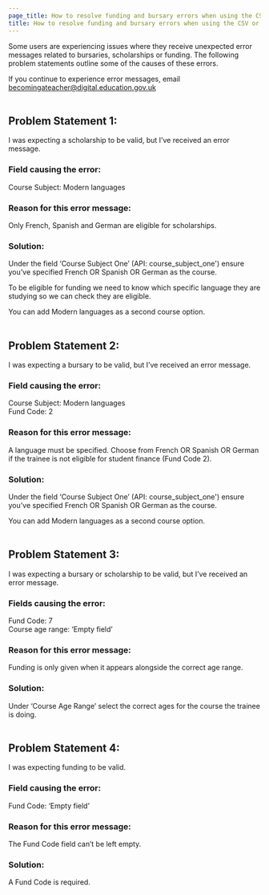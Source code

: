 ```yaml
---
page_title: How to resolve funding and bursary errors when using the CSV or API
title: How to resolve funding and bursary errors when using the CSV or API
---
```


Some users are experiencing issues where they receive unexpected error messages
related to bursaries, scholarships or funding. The following problem statements
outline some of the causes of these errors.

If you continue to experience error messages, email
<a class='govuk-link' href="mailto:becomingateacher@digital.education.gov.uk">becomingateacher@digital.education.gov.uk</a>
<br/>
<br/>

## Problem Statement 1:
I was expecting a scholarship to be valid, but I’ve received an error message.

### Field causing the error:
Course Subject: Modern languages

### Reason for this error message:
Only French, Spanish and German are eligible for scholarships.

### Solution:
Under the field ‘Course Subject One’ (API: course_subject_one') ensure you’ve
specified French OR Spanish OR German as the course.

To be eligible for funding we need to know which specific language they are
studying so we can check they are eligible.

You can add Modern languages as a second course option.
<br/>
<br/>

## Problem Statement 2:
I was expecting a bursary to be valid, but I’ve received an error message.

### Field causing the error:
Course Subject: Modern languages<br/>
Fund Code: 2

### Reason for this error message:
A language must be specified. Choose from French OR Spanish OR German if the
trainee is not eligible for student finance (Fund Code 2).

### Solution:
Under the field ‘Course Subject One’ (API: course_subject_one')
ensure you’ve specified French OR Spanish OR German as the course.

You can add Modern languages as a second course option.
<br/>
<br/>

## Problem Statement 3:
I was expecting a bursary or scholarship to be valid, but I’ve received an error message.

### Fields causing the error:
Fund Code: 7<br/>
Course age range: ‘Empty field’

### Reason for this error message:
Funding is only given when it appears alongside the correct age range.

### Solution:
Under ‘Course Age Range’ select the correct ages for the course the trainee is doing.
<br/>
<br/>

## Problem Statement 4:
I was expecting funding to be valid.

### Field causing the error:
Fund Code: ‘Empty field’

### Reason for this error message:
The Fund Code field can’t be left empty.

### Solution:
A Fund Code is required.
<br/>
<br/>
